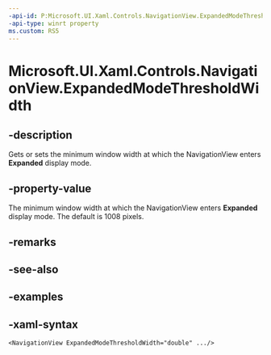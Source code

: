 ```yaml
---
-api-id: P:Microsoft.UI.Xaml.Controls.NavigationView.ExpandedModeThresholdWidth
-api-type: winrt property
ms.custom: RS5
---
```

<!-- Property syntax.
public double ExpandedModeThresholdWidth { get;  set; }
-->

# Microsoft.UI.Xaml.Controls.NavigationView.ExpandedModeThresholdWidth


## -description

Gets or sets the minimum window width at which the NavigationView enters **Expanded** display mode.


## -property-value

The minimum window width at which the NavigationView enters **Expanded** display mode. The default is 1008 pixels.


## -remarks


## -see-also


## -examples


## -xaml-syntax

```xaml
<NavigationView ExpandedModeThresholdWidth="double" .../>
```


